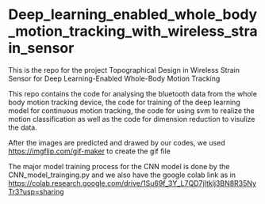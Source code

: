 # Deep_learning_enabled_whole_body_motion_tracking_with_wireless_strain_sensor
This is the repo for the project Topographical Design in Wireless Strain Sensor for Deep Learning-Enabled Whole-Body Motion Tracking

This repo contains the code for analysing the bluetooth data from the whole body motion tracking device, the code for training of the deep learning model for continuous motion tracking, the code for using svm to realize the motion classification as well as the code for dimension reduction to visulize the data.


After the images are predicted and drawed by our codes, we used https://imgflip.com/gif-maker to create the gif file


The major model training process for the CNN model is done by the CNN_model_trainging.py and we also have the google colab link as in https://colab.research.google.com/drive/1Su69f_3Y_L7QD7jItklj3BN8R35NyTr3?usp=sharing



